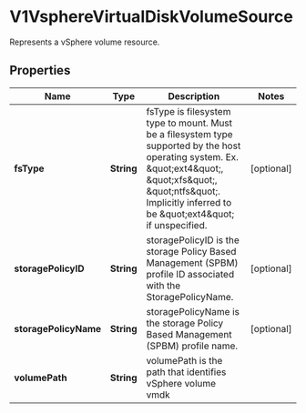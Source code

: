 

# V1VsphereVirtualDiskVolumeSource

Represents a vSphere volume resource.

## Properties

| Name | Type | Description | Notes |
|------------ | ------------- | ------------- | -------------|
|**fsType** | **String** | fsType is filesystem type to mount. Must be a filesystem type supported by the host operating system. Ex. \&quot;ext4\&quot;, \&quot;xfs\&quot;, \&quot;ntfs\&quot;. Implicitly inferred to be \&quot;ext4\&quot; if unspecified. |  [optional] |
|**storagePolicyID** | **String** | storagePolicyID is the storage Policy Based Management (SPBM) profile ID associated with the StoragePolicyName. |  [optional] |
|**storagePolicyName** | **String** | storagePolicyName is the storage Policy Based Management (SPBM) profile name. |  [optional] |
|**volumePath** | **String** | volumePath is the path that identifies vSphere volume vmdk |  |



